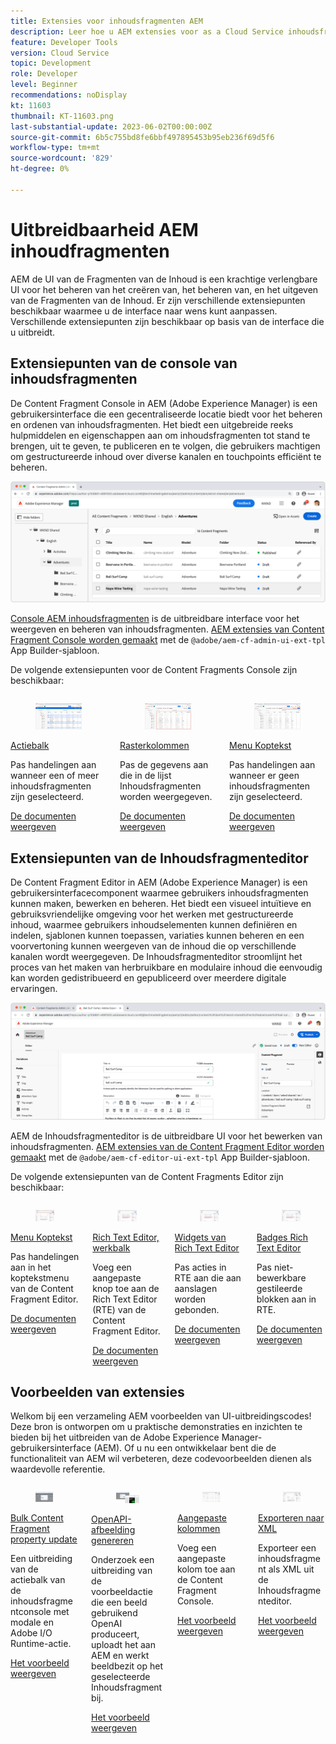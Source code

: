 ```yaml
---
title: Extensies voor inhoudsfragmenten AEM
description: Leer hoe u AEM extensies voor as a Cloud Service inhoudsfragmenten bouwt en implementeert
feature: Developer Tools
version: Cloud Service
topic: Development
role: Developer
level: Beginner
recommendations: noDisplay
kt: 11603
thumbnail: KT-11603.png
last-substantial-update: 2023-06-02T00:00:00Z
source-git-commit: 6b5c755bd8fe6bbf497895453b95eb236f69d5f6
workflow-type: tm+mt
source-wordcount: '829'
ht-degree: 0%

---
```


# Uitbreidbaarheid AEM inhoudfragmenten

AEM de UI van de Fragmenten van de Inhoud is een krachtige verlengbare UI voor het beheren van het creëren van, het beheren van, en het uitgeven van de Fragmenten van de Inhoud. Er zijn verschillende extensiepunten beschikbaar waarmee u de interface naar wens kunt aanpassen. Verschillende extensiepunten zijn beschikbaar op basis van de interface die u uitbreidt.

## Extensiepunten van de console van inhoudsfragmenten

De Content Fragment Console in AEM (Adobe Experience Manager) is een gebruikersinterface die een gecentraliseerde locatie biedt voor het beheren en ordenen van inhoudsfragmenten. Het biedt een uitgebreide reeks hulpmiddelen en eigenschappen aan om inhoudsfragmenten tot stand te brengen, uit te geven, te publiceren en te volgen, die gebruikers machtigen om gestructureerde inhoud over diverse kanalen en touchpoints efficiënt te beheren.

![Console voor inhoudsfragmenten](./assets/overview/cfc.png)

[Console AEM inhoudsfragmenten](https://experienceleague.adobe.com/docs/experience-manager-cloud-service/content/sites/administering/content-fragments/content-fragments-console.html) is de uitbreidbare interface voor het weergeven en beheren van inhoudsfragmenten. [AEM extensies van Content Fragment Console worden gemaakt](https://developer.adobe.com/uix/docs/services/aem-cf-console-admin/code-generation) met de `@adobe/aem-cf-admin-ui-ext-tpl` App Builder-sjabloon.

De volgende extensiepunten voor de Content Fragments Console zijn beschikbaar:

<div class="columns is-multiline">
      <div class="column is-half-tablet is-half-desktop is-one-third-widescreen" aria-label="Action bar">
        <div class="card" style="height: 100%">
          <div class="card-image">
            <figure class="image is-16by9">
              <a href="https://developer.adobe.com/uix/docs/services/aem-cf-console-admin/api/action-bar/" title="Actiebalk" tabindex="-1" target="_blank" rel="referrer">
                <img class="is-bordered-r-small" src="./assets/overview/cfc-action-bar.png" alt="Actiebalk">
              </a>
            </figure>
          </div>
          <div class="card-content is-padded-small">
            <div class="content">
              <p class="headline is-size-6 has-text-weight-bold"><a href="https://developer.adobe.com/uix/docs/services/aem-cf-console-admin/api/action-bar/" title="Actiebalk" target="_blank" rel="referrer">Actiebalk</a></p>
              <p class="is-size-6">Pas handelingen aan wanneer een of meer inhoudsfragmenten zijn geselecteerd.</p>
              <a href="https://developer.adobe.com/uix/docs/services/aem-cf-console-admin/api/action-bar/" class="spectrum-Button spectrum-Button--outline spectrum-Button--primary spectrum-Button--sizeM" target="_blank" rel="referrer">
                <span class="spectrum-Button-label has-no-wrap has-text-weight-bold">De documenten weergeven</span>
              </a>
            </div>
          </div>
        </div>
      </div>
  <div class="column is-half-tablet is-half-desktop is-one-third-widescreen" aria-label="Grid columns">
    <div class="card" style="height: 100%">
      <div class="card-image">
        <figure class="image is-16by9">
          <a href="https://developer.adobe.com/uix/docs/services/aem-cf-console-admin/api/grid-columns/" title="Rasterkolommen" tabindex="-1" target="_blank" rel="referrer">
            <img class="is-bordered-r-small" src="./assets/overview/cfc-grid-columns.png" alt="Rasterkolommen">
          </a>
        </figure>
      </div>
      <div class="card-content is-padded-small">
        <div class="content">
          <p class="headline is-size-6 has-text-weight-bold"><a href="https://developer.adobe.com/uix/docs/services/aem-cf-console-admin/api/grid-columns/" title="Rasterkolommen" target="_blank" rel="referrer">Rasterkolommen</a></p>
          <p class="is-size-6">Pas de gegevens aan die in de lijst Inhoudsfragmenten worden weergegeven.</p>
          <a href="https://developer.adobe.com/uix/docs/services/aem-cf-console-admin/api/grid-columns/" class="spectrum-Button spectrum-Button--outline spectrum-Button--primary spectrum-Button--sizeM" target="_blank" rel="referrer">
            <span class="spectrum-Button-label has-no-wrap has-text-weight-bold">De documenten weergeven</span>
          </a>
        </div>
      </div>
    </div>
  </div>
  <div class="column is-half-tablet is-half-desktop is-one-third-widescreen" aria-label="Header menu">
    <div class="card" style="height: 100%">
      <div class="card-image">
        <figure class="image is-16by9">
          <a href="https://developer.adobe.com/uix/docs/services/aem-cf-console-admin/api/header-menu/" title="Menu Koptekst" tabindex="-1" target="_blank" rel="referrer">
            <img class="is-bordered-r-small" src="./assets/overview/cfc-header-menu.png" alt="Menu Koptekst">
          </a>
        </figure>
      </div>
      <div class="card-content is-padded-small">
        <div class="content">
          <p class="headline is-size-6 has-text-weight-bold"><a href="https://developer.adobe.com/uix/docs/services/aem-cf-console-admin/api/header-menu/" title="Menu Koptekst" target="_blank" rel="referrer">Menu Koptekst</a></p>
          <p class="is-size-6">Pas handelingen aan wanneer er geen inhoudsfragmenten zijn geselecteerd.</p>
          <a href="https://developer.adobe.com/uix/docs/services/aem-cf-console-admin/api/header-menu/" class="spectrum-Button spectrum-Button--outline spectrum-Button--primary spectrum-Button--sizeM" target="_blank" rel="referrer">
            <span class="spectrum-Button-label has-no-wrap has-text-weight-bold">De documenten weergeven</span>
          </a>
        </div>
      </div>
    </div>
  </div>  
</div>

## Extensiepunten van de Inhoudsfragmenteditor

De Content Fragment Editor in AEM (Adobe Experience Manager) is een gebruikersinterfacecomponent waarmee gebruikers inhoudsfragmenten kunnen maken, bewerken en beheren. Het biedt een visueel intuïtieve en gebruiksvriendelijke omgeving voor het werken met gestructureerde inhoud, waarmee gebruikers inhoudselementen kunnen definiëren en indelen, sjablonen kunnen toepassen, variaties kunnen beheren en een voorvertoning kunnen weergeven van de inhoud die op verschillende kanalen wordt weergegeven. De Inhoudsfragmenteditor stroomlijnt het proces van het maken van herbruikbare en modulaire inhoud die eenvoudig kan worden gedistribueerd en gepubliceerd over meerdere digitale ervaringen.

![Inhoudsfragmenteditor](./assets/overview/cfe.png)

AEM de Inhoudsfragmenteditor is de uitbreidbare UI voor het bewerken van inhoudsfragmenten. [AEM extensies van de Content Fragment Editor worden gemaakt](https://developer.adobe.com/uix/docs/services/aem-cf-editor/code-generation/) met de `@adobe/aem-cf-editor-ui-ext-tpl` App Builder-sjabloon.

De volgende extensiepunten van de Content Fragments Editor zijn beschikbaar:

<div class="columns is-multiline">
    <div class="column is-half-tablet is-half-desktop is-one-third-widescreen" aria-label="Header menu">
      <div class="card" style="height: 100%">
        <div class="card-image">
          <figure class="image is-16by9">
            <a href="https://developer.adobe.com/uix/docs/services/aem-cf-editor/api/header-menu" title="Menu Koptekst" tabindex="-1" target="_blank" rel="referrer">
              <img class="is-bordered-r-small" src="./assets/overview/cfe-header-menu.png" alt="Menu Koptekst">
            </a>
          </figure>
        </div>
        <div class="card-content is-padded-small">
          <div class="content">
            <p class="headline is-size-6 has-text-weight-bold"><a href="https://developer.adobe.com/uix/docs/services/aem-cf-editor/api/header-menu/" title="Menu Koptekst" target="_blank" rel="referrer">Menu Koptekst</a></p>
            <p class="is-size-6">Pas handelingen aan in het koptekstmenu van de Content Fragment Editor.</p>
            <a href="https://developer.adobe.com/uix/docs/services/aem-cf-editor/api/header-menu" class="spectrum-Button spectrum-Button--outline spectrum-Button--primary spectrum-Button--sizeM" target="_blank" rel="referrer">
              <span class="spectrum-Button-label has-no-wrap has-text-weight-bold">De documenten weergeven</span>
            </a>
          </div>
        </div>
      </div>
    </div>
  <div class="column is-half-tablet is-half-desktop is-one-third-widescreen" aria-label="Rich Text Editor toolbar">
    <div class="card" style="height: 100%">
      <div class="card-image">
        <figure class="image is-16by9">
          <a href="https://developer.adobe.com/uix/docs/services/aem-cf-editor/api/rte-toolbar/" title="Rich Text Editor, werkbalk" tabindex="-1" target="_blank" rel="referrer">
            <img class="is-bordered-r-small" src="./assets/overview/cfe-rte-toolbar.png" alt="Rich Text Editor, werkbalk">
          </a>
        </figure>
      </div>
      <div class="card-content is-padded-small">
        <div class="content">
          <p class="headline is-size-6 has-text-weight-bold"><a href="https://developer.adobe.com/uix/docs/services/aem-cf-editor/api/rte-toolbar/" title="Rich Text Editor, werkbalk"  target="_blank" rel="referrer">Rich Text Editor, werkbalk</a></p>
          <p class="is-size-6">Voeg een aangepaste knop toe aan de Rich Text Editor (RTE) van de Content Fragment Editor.</p>
          <a href="https://developer.adobe.com/uix/docs/services/aem-cf-editor/api/rte-toolbar/" class="spectrum-Button spectrum-Button--outline spectrum-Button--primary spectrum-Button--sizeM" target="_blank" rel="referrer">
            <span class="spectrum-Button-label has-no-wrap has-text-weight-bold">De documenten weergeven</span>
          </a>
        </div>
      </div>
    </div>
  </div>

<div class="column is-half-tablet is-half-desktop is-one-third-widescreen" aria-label="Rich Text Editor widgets">
    <div class="card" style="height: 100%">
      <div class="card-image">
        <figure class="image is-16by9">
          <a href="https://developer.adobe.com/uix/docs/services/aem-cf-editor/api/rte-widgets/" title="Widgets van Rich Text Editor" tabindex="-1"  target="_blank" rel="referrer">
            <img class="is-bordered-r-small" src="./assets/overview/cfe-rte-widgets.png" alt="Widgets van Rich Text Editor">
          </a>
        </figure>
      </div>
      <div class="card-content is-padded-small">
        <div class="content">
          <p class="headline is-size-6 has-text-weight-bold"><a href="https://developer.adobe.com/uix/docs/services/aem-cf-editor/api/rte-widgets/" title="Widgets van Rich Text Editor" target="_blank" rel="referrer">Widgets van Rich Text Editor</a></p>
          <p class="is-size-6">Pas acties in RTE aan die aan aanslagen worden gebonden.</p>
          <a href="https://developer.adobe.com/uix/docs/services/aem-cf-editor/api/rte-widgets/" class="spectrum-Button spectrum-Button--outline spectrum-Button--primary spectrum-Button--sizeM" target="_blank" rel="referrer">
            <span class="spectrum-Button-label has-no-wrap has-text-weight-bold">De documenten weergeven</span>
          </a>
        </div>
      </div>
    </div>
  </div>
  <div class="column is-half-tablet is-half-desktop is-one-third-widescreen" aria-label="Rich Text Editor badges">
    <div class="card" style="height: 100%">
      <div class="card-image">
        <figure class="image is-16by9">
          <a href="https://developer.adobe.com/uix/docs/services/aem-cf-editor/api/rte-badges/" title="Badges Rich Text Editor" tabindex="-1" target="_blank" rel="referrer">
            <img class="is-bordered-r-small" src="./assets/overview/cfe-rte-badges.png" alt="Badges Rich Text Editor">
          </a>
        </figure>
      </div>
      <div class="card-content is-padded-small">
        <div class="content">
          <p class="headline is-size-6 has-text-weight-bold"><a href="https://developer.adobe.com/uix/docs/services/aem-cf-editor/api/rte-badges/ " title="Badges Rich Text Editor" target="_blank" rel="referrer">Badges Rich Text Editor</a></p>
          <p class="is-size-6">Pas niet-bewerkbare gestileerde blokken aan in RTE.</p>
          <a href="https://developer.adobe.com/uix/docs/services/aem-cf-editor/api/rte-badges/" class="spectrum-Button spectrum-Button--outline spectrum-Button--primary spectrum-Button--sizeM" target="_blank" rel="referrer">
            <span class="spectrum-Button-label has-no-wrap has-text-weight-bold">De documenten weergeven</span>
          </a>
        </div>
      </div>
    </div>
  </div>
</div>

## Voorbeelden van extensies

Welkom bij een verzameling AEM voorbeelden van UI-uitbreidingscodes! Deze bron is ontworpen om u praktische demonstraties en inzichten te bieden bij het uitbreiden van de Adobe Experience Manager-gebruikersinterface (AEM). Of u nu een ontwikkelaar bent die de functionaliteit van AEM wil verbeteren, deze codevoorbeelden dienen als waardevolle referentie.

<div class="columns is-multiline">
  <div class="column is-half-tablet is-half-desktop is-one-third-widescreen" aria-label="Bulk property update">
    <div class="card" style="height: 100%">
      <div class="card-image">
        <figure class="image is-16by9">
          <a href="./examples/console-bulk-property-update.md" title="Bulkeigenschap bijwerken" tabindex="-1">
            <img class="is-bordered-r-small" src="./assets/../examples/assets/bulk-property-update/card.png" alt="Bulkeigenschap bijwerken">
          </a>
        </figure>
      </div>
      <div class="card-content is-padded-small">
        <div class="content">
          <p class="headline is-size-6 has-text-weight-bold"><a href="./examples/console-bulk-property-update.md" title="Bulkeigenschap bijwerken">Bulk Content Fragment property update</a></p>
          <p class="is-size-6">Een uitbreiding van de actiebalk van de inhoudsfragmentconsole met modale en Adobe I/O Runtime-actie.</p>
          <a href="./examples/console-bulk-property-update.md" class="spectrum-Button spectrum-Button--outline spectrum-Button--primary spectrum-Button--sizeM">
            <span class="spectrum-Button-label has-no-wrap has-text-weight-bold">Het voorbeeld weergeven</span>
          </a>
        </div>
      </div>
    </div>
  </div>
  <div class="column is-half-tablet is-half-desktop is-one-third-widescreen" aria-label="OpenAI-based image generation and upload to AEM extension">
        <div class="card" style="height: 100%">
            <div class="card-image">
                <figure class="image is-16by9">
                    <a href="./examples/console-image-generation-and-image-upload.md" title="Op OpenAI gebaseerde afbeelding genereren en uploaden naar AEM extensie" tabindex="-1">
                        <img class="is-bordered-r-small" src="./examples/assets/digital-image-generation/card.png" alt="Op OpenAI gebaseerde afbeelding genereren en uploaden naar AEM extensie">
                    </a>
                </figure>
            </div>
            <div class="card-content is-padded-small">
                <div class="content">
                    <p class="headline is-size-6 has-text-weight-bold"><a href="./examples/console-image-generation-and-image-upload.md" title="Op OpenAI gebaseerde afbeelding genereren en uploaden naar AEM extensie">OpenAPI-afbeelding genereren</a></p>
                    <p class="is-size-6">Onderzoek een uitbreiding van de voorbeeldactie die een beeld gebruikend OpenAI produceert, uploadt het aan AEM en werkt beeldbezit op het geselecteerde Inhoudsfragment bij.</p>
                    <a href="./examples/console-image-generation-and-image-upload.md" class="spectrum-Button spectrum-Button--outline spectrum-Button--primary spectrum-Button--sizeM">
                        <span class="spectrum-Button-label has-no-wrap has-text-weight-bold">Het voorbeeld weergeven</span>
                    </a>
                </div>
            </div>
        </div>
    </div>    
  <div class="column is-half-tablet is-half-desktop is-one-third-widescreen" aria-label="Custom columns">
    <div class="card" style="height: 100%">
      <div class="card-image">
        <figure class="image is-16by9">
          <a href="./examples/custom-grid-columns.md" title="Aangepaste kolommen" tabindex="-1">
            <img class="is-bordered-r-small" src="./examples/assets/custom-grid-columns/card.png" alt="Aangepaste kolommen">
          </a>
        </figure>
      </div>
      <div class="card-content is-padded-small">
        <div class="content">
          <p class="headline is-size-6 has-text-weight-bold"><a href="./examples/custom-grid-columns.md" title="Aangepaste kolommen">Aangepaste kolommen</a></p>
          <p class="is-size-6">Voeg een aangepaste kolom toe aan de Content Fragment Console.</p>
          <a href="./examples/custom-grid-columns.md" class="spectrum-Button spectrum-Button--outline spectrum-Button--primary spectrum-Button--sizeM">
            <span class="spectrum-Button-label has-no-wrap has-text-weight-bold">Het voorbeeld weergeven</span>
          </a>
        </div>
      </div>
    </div>
  </div>    
  <div class="column is-half-tablet is-half-desktop is-one-third-widescreen" aria-label="Export to XML">
    <div class="card" style="height: 100%">
      <div class="card-image">
        <figure class="image is-16by9">
          <a href="./examples/editor-export-to-xml.md" title="Exporteren naar XML" tabindex="-1">
            <img class="is-bordered-r-small" src="./examples/assets/export-to-xml/card.png" alt="Exporteren naar XML">
          </a>
        </figure>
      </div>
      <div class="card-content is-padded-small">
        <div class="content">
          <p class="headline is-size-6 has-text-weight-bold"><a href="./examples/editor-export-to-xml.md" title="Exporteren naar XML">Exporteren naar XML</a></p>
          <p class="is-size-6">Exporteer een inhoudsfragment als XML uit de Inhoudsfragmenteditor.</p>
          <a href="./examples/editor-export-to-xml.md" class="spectrum-Button spectrum-Button--outline spectrum-Button--primary spectrum-Button--sizeM">
            <span class="spectrum-Button-label has-no-wrap has-text-weight-bold">Het voorbeeld weergeven</span>
          </a>
        </div>
      </div>
    </div>
  </div>    
</div>
